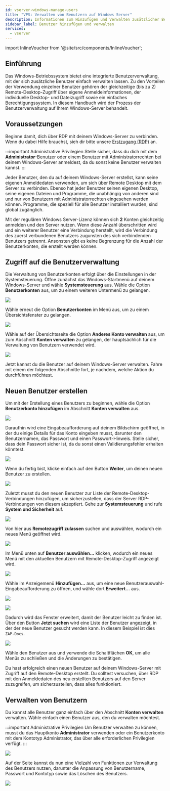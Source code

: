 ```yaml
---
id: vserver-windows-manage-users
title: "VPS: Verwalten von Benutzern auf Windows Server"
description: Informationen zum Hinzufügen und Verwalten zusätzlicher Benutzer auf Ihrem Windows VPS von ZAP-Hosting - ZAP-Hosting.com-Dokumentation
sidebar_label: Benutzer hinzufügen und verwalten
services:
  - vserver
---
```


import InlineVoucher from '@site/src/components/InlineVoucher';

## Einführung

Das Windows-Betriebssystem bietet eine integrierte Benutzerverwaltung, mit der sich zusätzliche Benutzer einfach verwalten lassen. Zu den Vorteilen der Verwendung einzelner Benutzer gehören der gleichzeitige (bis zu 2) Remote-Desktop-Zugriff über eigene Anmeldeinformationen, der individuelle Desktop- und Dateizugriff sowie ein einfaches Berechtigungssystem. In diesem Handbuch wird der Prozess der Benutzerverwaltung auf Ihrem Windows-Server behandelt.

<InlineVoucher />

## Voraussetzungen

Beginne damit, dich über RDP mit deinem Windows-Server zu verbinden. Wenn du dabei Hilfe brauchst, sieh dir bitte unsere [Erstzugang (RDP)](vserver-windows-userdp.md) an.

:::important Administrative Privilegien
Stelle sicher, dass du dich mit dem **Administrator**-Benutzer oder einem Benutzer mit Administratorrechten bei deinem Windows-Server anmeldest, da du sonst keine Benutzer verwalten kannst.
:::

Jeder Benutzer, den du auf deinem Windows-Server erstellst, kann seine eigenen Anmeldedaten verwenden, um sich über Remote Desktop mit dem Server zu verbinden. Ebenso hat jeder Benutzer seinen eigenen Desktop, seine eigenen Dateien und Programme, die unabhängig von anderen sind und nur von Benutzern mit Administratorrechten eingesehen werden können. Programme, die speziell für alle Benutzer installiert wurden, sind global zugänglich.

Mit der regulären Windows Server-Lizenz können sich **2** Konten gleichzeitig anmelden und den Server nutzen. Wenn diese Anzahl überschritten wird und ein weiterer Benutzer eine Verbindung herstellt, wird die Verbindung des zuerst verbundenen Benutzers zugunsten des sich verbindenden Benutzers getrennt. Ansonsten gibt es keine Begrenzung für die Anzahl der Benutzerkonten, die erstellt werden können.

## Zugriff auf die Benutzerverwaltung

Die Verwaltung von Benutzerkonten erfolgt über die Einstellungen in der Systemsteuerung. Öffne zunächst das Windows-Startmenü auf deinem Windows-Server und wähle **Systemsteuerung** aus. Wähle die Option **Benutzerkonten** aus, um zu einem weiteren Untermenü zu gelangen.

![](https://screensaver01.zap-hosting.com/index.php/s/GmRNfPtKiznTMkz/preview)

Wähle erneut die Option **Benutzerkonten** im Menü aus, um zu einem Übersichtsfenster zu gelangen.

![](https://screensaver01.zap-hosting.com/index.php/s/miDS3ykNEd62o7F/preview)

Wähle auf der Übersichtsseite die Option **Anderes Konto verwalten** aus, um zum Abschnitt **Konten verwalten** zu gelangen, der hauptsächlich für die Verwaltung von Benutzern verwendet wird.

![](https://screensaver01.zap-hosting.com/index.php/s/NSTr8NTELXQGErd/preview)

Jetzt kannst du die Benutzer auf deinem Windows-Server verwalten. Fahre mit einem der folgenden Abschnitte fort, je nachdem, welche Aktion du durchführen möchtest.

## Neuen Benutzer erstellen

Um mit der Erstellung eines Benutzers zu beginnen, wähle die Option **Benutzerkonto hinzufügen** im Abschnitt **Konten verwalten** aus.

![](https://screensaver01.zap-hosting.com/index.php/s/L8By9aLxyGyZXfK/preview)

Daraufhin wird eine Eingabeaufforderung auf deinem Bildschirm geöffnet, in der du einige Details für das Konto eingeben musst, darunter den Benutzernamen, das Passwort und einen Passwort-Hinweis. Stelle sicher, dass dein Passwort sicher ist, da du sonst einen Validierungsfehler erhalten könntest.

![](https://screensaver01.zap-hosting.com/index.php/s/yMSxx2FmeEjpi3C/preview)

Wenn du fertig bist, klicke einfach auf den Button **Weiter**, um deinen neuen Benutzer zu erstellen.

![](https://screensaver01.zap-hosting.com/index.php/s/kbQRXN5fJasJHsj/preview)

Zuletzt musst du den neuen Benutzer zur Liste der Remote-Desktop-Verbindungen hinzufügen, um sicherzustellen, dass der Server RDP-Verbindungen von diesem akzeptiert. Gehe zur **Systemsteuerung** und rufe **System und Sicherheit** auf.

![](https://screensaver01.zap-hosting.com/index.php/s/C4NYJW2Z4eWkL8i/preview)

Von hier aus **Remotezugriff zulassen** suchen und auswählen, wodurch ein neues Menü geöffnet wird.

![](https://screensaver01.zap-hosting.com/index.php/s/peqDMFkPnNCPAMn/preview)

Im Menü unten auf **Benutzer auswählen...** klicken, wodurch ein neues Menü mit den aktuellen Benutzern mit Remote-Desktop-Zugriff angezeigt wird.

![](https://screensaver01.zap-hosting.com/index.php/s/C5DyeACKKo6ZZTS/preview)

Wähle im Anzeigemenü **Hinzufügen...** aus, um eine neue Benutzerauswahl-Eingabeaufforderung zu öffnen, und wähle dort **Erweitert...** aus.

![](https://screensaver01.zap-hosting.com/index.php/s/Dz8NPjMLmxX7KQE/preview)

![](https://screensaver01.zap-hosting.com/index.php/s/qyzgkg6qCiamyWn/preview)

Dadurch wird das Fenster erweitert, damit der Benutzer leicht zu finden ist. Über den Button **Jetzt suchen** wird eine Liste der Benutzer angezeigt, in der der neue Benutzer gesucht werden kann. In diesem Beispiel ist dies `ZAP-Docs`.

![](https://screensaver01.zap-hosting.com/index.php/s/X2KiYYGSKYAcGxx/preview)

Wähle den Benutzer aus und verwende die Schaltflächen **OK**, um alle Menüs zu schließen und die Änderungen zu bestätigen.

Du hast erfolgreich einen neuen Benutzer auf deinem Windows-Server mit Zugriff auf den Remote-Desktop erstellt. Du solltest versuchen, über RDP mit den Anmeldedaten des neu erstellten Benutzers auf den Server zuzugreifen, um sicherzustellen, dass alles funktioniert.

## Verwalten von Benutzern

Du kannst alle Benutzer ganz einfach über den Abschnitt **Konten verwalten** verwalten. Wähle einfach einen Benutzer aus, den du verwalten möchtest.

:::important Administrative Privilegien
Um Benutzer verwalten zu können, musst du das Hauptkonto **Administrator** verwenden oder ein Benutzerkonto mit dem Kontotyp Administrator, das über alle erforderlichen Privilegien verfügt.
:::

![](https://screensaver01.zap-hosting.com/index.php/s/o63zy946CM4cCpJ/preview)

Auf der Seite kannst du nun eine Vielzahl von Funktionen zur Verwaltung des Benutzers nutzen, darunter die Anpassung von Benutzername, Passwort und Kontotyp sowie das Löschen des Benutzers.

![](https://screensaver01.zap-hosting.com/index.php/s/csCHYTH7RLkaPeT/preview)